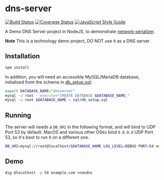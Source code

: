 # dns-server

[![Build Status](https://travis-ci.org/tomdionysus/dns-server.svg?branch=master)](https://travis-ci.org/tomdionysus/dns-server)
[![Coverage Status](https://coveralls.io/repos/github/tomdionysus/dns-server/badge.svg?branch=master)](https://coveralls.io/github/tomdionysus/dns-server?branch=master)
[![JavaScript Style Guide](https://img.shields.io/badge/code_style-standard-brightgreen.svg)](https://standardjs.com)

A Demo DNS Server project in NodeJS, to demonstrate [network-serializer](https://github.com/tomdionysus/network-serializer).

**Note** This is a technology demo project, DO NOT use it as a DNS server.

## Installation

```bash
npm install
```

In addition, you will need an accessible MySQL/MariaDB database, initialised from the schema in [db_setup.sql](sql/db_setup.sql):

```bash
export DATABASE_NAME="dnsserver"
mysql -u root --execute="CREATE DATABASE $DATABASE_NAME;"
mysql -u root $DATABASE_NAME < sql/db_setup.sql
```

## Running

The server will needs a `DB_URI` in the following format, and will bind to UDP Port 53 by default. MacOS and various other OSes bind `0.0.0.0` UDP Port 53, so it's best to run it on a different one.

```bash
DB_URI=mysql://root@localhost/$DATABASE_NAME LOG_LEVEL=DEBUG PORT=54 node index.js
```

## Demo

```bash
dig @localhost -p 54 example.com +noedns
```